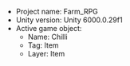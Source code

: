 <!-- UNITY CODE ASSIST INSTRUCTIONS START -->
- Project name: Farm_RPG
- Unity version: Unity 6000.0.29f1
- Active game object:
  - Name: Chilli
  - Tag: Item
  - Layer: Item
<!-- UNITY CODE ASSIST INSTRUCTIONS END -->